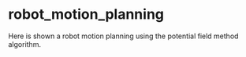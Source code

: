 # robot_motion_planning
Here is shown a robot motion planning using the potential field method algorithm.
